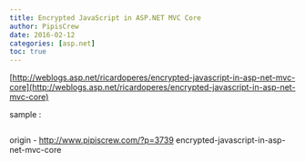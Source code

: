```yaml
---
title: Encrypted JavaScript in ASP.NET MVC Core
author: PipisCrew
date: 2016-02-12
categories: [asp.net]
toc: true
---
```


[http://weblogs.asp.net/ricardoperes/encrypted-javascript-in-asp-net-mvc-core](http://weblogs.asp.net/ricardoperes/encrypted-javascript-in-asp-net-mvc-core)

sample :
```js

```

origin - http://www.pipiscrew.com/?p=3739 encrypted-javascript-in-asp-net-mvc-core